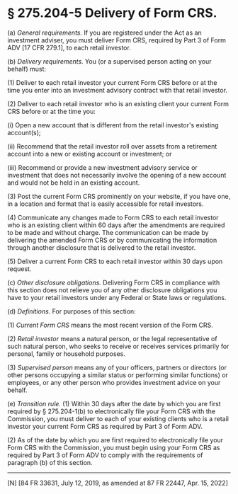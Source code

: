 # § 275.204-5   Delivery of Form CRS.

(a) *General requirements.* If you are registered under the Act as an investment adviser, you must deliver Form CRS, required by Part 3 of Form ADV [17 CFR 279.1], to each retail investor.


(b) *Delivery requirements.* You (or a supervised person acting on your behalf) must:


(1) Deliver to each retail investor your current Form CRS before or at the time you enter into an investment advisory contract with that retail investor.


(2) Deliver to each retail investor who is an existing client your current Form CRS before or at the time you:


(i) Open a new account that is different from the retail investor's existing account(s);


(ii) Recommend that the retail investor roll over assets from a retirement account into a new or existing account or investment; or


(iii) Recommend or provide a new investment advisory service or investment that does not necessarily involve the opening of a new account and would not be held in an existing account.


(3) Post the current Form CRS prominently on your website, if you have one, in a location and format that is easily accessible for retail investors.


(4) Communicate any changes made to Form CRS to each retail investor who is an existing client within 60 days after the amendments are required to be made and without charge. The communication can be made by delivering the amended Form CRS or by communicating the information through another disclosure that is delivered to the retail investor.


(5) Deliver a current Form CRS to each retail investor within 30 days upon request.


(c) *Other disclosure obligations.* Delivering Form CRS in compliance with this section does not relieve you of any other disclosure obligations you have to your retail investors under any Federal or State laws or regulations.


(d) *Definitions.* For purposes of this section:


(1) *Current Form CRS* means the most recent version of the Form CRS.


(2) *Retail investor* means a natural person, or the legal representative of such natural person, who seeks to receive or receives services primarily for personal, family or household purposes.


(3) *Supervised person* means any of your officers, partners or directors (or other persons occupying a similar status or performing similar functions) or employees, or any other person who provides investment advice on your behalf.


(e) *Transition rule.* (1) Within 30 days after the date by which you are first required by § 275.204-1(b) to electronically file your Form CRS with the Commission, you must deliver to each of your existing clients who is a retail investor your current Form CRS as required by Part 3 of Form ADV.


(2) As of the date by which you are first required to electronically file your Form CRS with the Commission, you must begin using your Form CRS as required by Part 3 of Form ADV to comply with the requirements of paragraph (b) of this section.



---

[N] [84 FR 33631, July 12, 2019, as amended at 87 FR 22447, Apr. 15, 2022]








